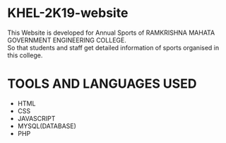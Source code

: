 # KHEL-2K19-website
 This Website is developed for Annual Sports of RAMKRISHNA MAHATA GOVERNMENT ENGINEERING COLLEGE.</br>
 So that students and staff get detailed information of sports organised in this college.

# TOOLS AND LANGUAGES USED
  - HTML
  - CSS
  - JAVASCRIPT
  - MYSQL(DATABASE)
  - PHP
